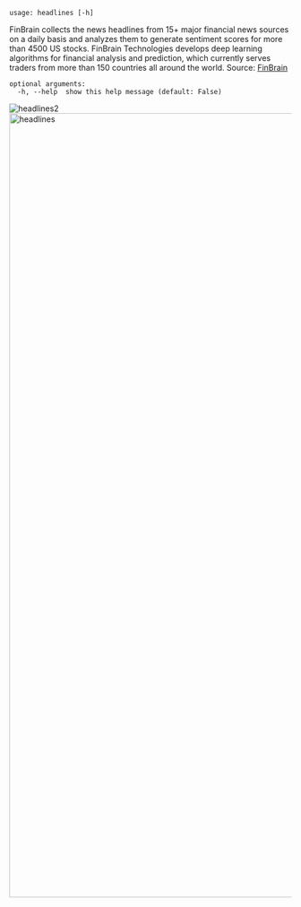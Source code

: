 ```
usage: headlines [-h]
```

FinBrain collects the news headlines from 15+ major financial news sources on a daily basis and analyzes them to generate sentiment scores for more than 4500 US stocks. FinBrain Technologies develops deep learning algorithms for financial analysis and prediction, which currently serves traders from more than 150 countries all around the world. Source: [FinBrain](https://finbrain.tech)

```
optional arguments:
  -h, --help  show this help message (default: False)
```

<img size="1400" alt="headlines2" src="https://user-images.githubusercontent.com/25267873/111629515-49c97000-87e9-11eb-92a6-a9eebb4b4bd9.png">

<img width="1400" alt="headlines" src="https://user-images.githubusercontent.com/25267873/111629542-4fbf5100-87e9-11eb-8d5d-96faa8d3fca4.png">
